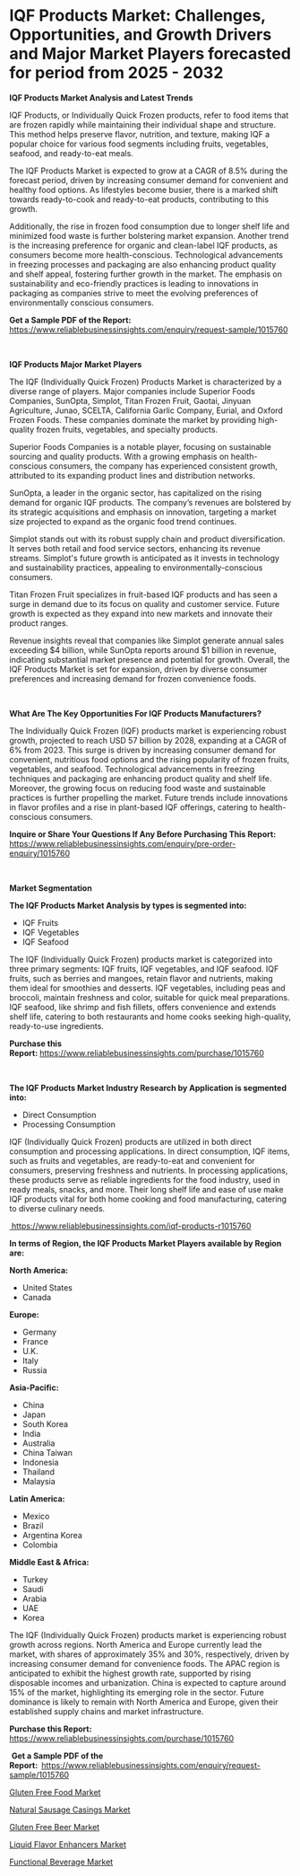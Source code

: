 <p><h1>IQF Products Market: Challenges, Opportunities, and Growth Drivers and Major Market Players forecasted for period from 2025 - 2032</h1></p><p><strong>IQF Products Market Analysis and Latest Trends</strong></p>
<p><p>IQF Products, or Individually Quick Frozen products, refer to food items that are frozen rapidly while maintaining their individual shape and structure. This method helps preserve flavor, nutrition, and texture, making IQF a popular choice for various food segments including fruits, vegetables, seafood, and ready-to-eat meals. </p><p>The IQF Products Market is expected to grow at a CAGR of 8.5% during the forecast period, driven by increasing consumer demand for convenient and healthy food options. As lifestyles become busier, there is a marked shift towards ready-to-cook and ready-to-eat products, contributing to this growth. </p><p>Additionally, the rise in frozen food consumption due to longer shelf life and minimized food waste is further bolstering market expansion. Another trend is the increasing preference for organic and clean-label IQF products, as consumers become more health-conscious. Technological advancements in freezing processes and packaging are also enhancing product quality and shelf appeal, fostering further growth in the market. The emphasis on sustainability and eco-friendly practices is leading to innovations in packaging as companies strive to meet the evolving preferences of environmentally conscious consumers.</p></p>
<p><strong>Get a Sample PDF of the Report:&nbsp;</strong> <a href="https://www.reliablebusinessinsights.com/enquiry/request-sample/1015760?utm_campaign=1117&utm_medium=2&utm_source=Github&utm_content=ia&utm_term=07042025&utm_id=iqf-products">https://www.reliablebusinessinsights.com/enquiry/request-sample/1015760</a></p>
<p>&nbsp;</p>
<p><strong>IQF Products Major Market Players</strong></p>
<p><p>The IQF (Individually Quick Frozen) Products Market is characterized by a diverse range of players. Major companies include Superior Foods Companies, SunOpta, Simplot, Titan Frozen Fruit, Gaotai, Jinyuan Agriculture, Junao, SCELTA, California Garlic Company, Eurial, and Oxford Frozen Foods. These companies dominate the market by providing high-quality frozen fruits, vegetables, and specialty products.</p><p>Superior Foods Companies is a notable player, focusing on sustainable sourcing and quality products. With a growing emphasis on health-conscious consumers, the company has experienced consistent growth, attributed to its expanding product lines and distribution networks.</p><p>SunOpta, a leader in the organic sector, has capitalized on the rising demand for organic IQF products. The company’s revenues are bolstered by its strategic acquisitions and emphasis on innovation, targeting a market size projected to expand as the organic food trend continues.</p><p>Simplot stands out with its robust supply chain and product diversification. It serves both retail and food service sectors, enhancing its revenue streams. Simplot's future growth is anticipated as it invests in technology and sustainability practices, appealing to environmentally-conscious consumers.</p><p>Titan Frozen Fruit specializes in fruit-based IQF products and has seen a surge in demand due to its focus on quality and customer service. Future growth is expected as they expand into new markets and innovate their product ranges.</p><p>Revenue insights reveal that companies like Simplot generate annual sales exceeding $4 billion, while SunOpta reports around $1 billion in revenue, indicating substantial market presence and potential for growth. Overall, the IQF Products Market is set for expansion, driven by diverse consumer preferences and increasing demand for frozen convenience foods.</p></p>
<p>&nbsp;</p>
<p><strong>What Are The Key Opportunities For IQF Products Manufacturers?</strong></p>
<p><p>The Individually Quick Frozen (IQF) products market is experiencing robust growth, projected to reach USD 57 billion by 2028, expanding at a CAGR of 6% from 2023. This surge is driven by increasing consumer demand for convenient, nutritious food options and the rising popularity of frozen fruits, vegetables, and seafood. Technological advancements in freezing techniques and packaging are enhancing product quality and shelf life. Moreover, the growing focus on reducing food waste and sustainable practices is further propelling the market. Future trends include innovations in flavor profiles and a rise in plant-based IQF offerings, catering to health-conscious consumers.</p></p>
<p><strong>Inquire or Share Your Questions If Any Before Purchasing This Report:</strong> <a href="https://www.reliablebusinessinsights.com/enquiry/pre-order-enquiry/1015760?utm_campaign=1117&utm_medium=2&utm_source=Github&utm_content=ia&utm_term=07042025&utm_id=iqf-products">https://www.reliablebusinessinsights.com/enquiry/pre-order-enquiry/1015760</a></p>
<p>&nbsp;</p>
<p><strong>Market Segmentation</strong></p>
<p><strong>The IQF Products Market Analysis by types is segmented into:</strong></p>
<p><ul><li>IQF Fruits</li><li>IQF Vegetables</li><li>IQF Seafood</li></ul></p>
<p><p>The IQF (Individually Quick Frozen) products market is categorized into three primary segments: IQF fruits, IQF vegetables, and IQF seafood. IQF fruits, such as berries and mangoes, retain flavor and nutrients, making them ideal for smoothies and desserts. IQF vegetables, including peas and broccoli, maintain freshness and color, suitable for quick meal preparations. IQF seafood, like shrimp and fish fillets, offers convenience and extends shelf life, catering to both restaurants and home cooks seeking high-quality, ready-to-use ingredients.</p></p>
<p><strong>Purchase this Report:&nbsp;</strong><a href="https://www.reliablebusinessinsights.com/purchase/1015760?utm_campaign=1117&utm_medium=2&utm_source=Github&utm_content=ia&utm_term=07042025&utm_id=iqf-products">https://www.reliablebusinessinsights.com/purchase/1015760</a></p>
<p>&nbsp;</p>
<p><strong>The IQF Products Market Industry Research by Application is segmented into:</strong></p>
<p><ul><li>Direct Consumption</li><li>Processing Consumption</li></ul></p>
<p><p>IQF (Individually Quick Frozen) products are utilized in both direct consumption and processing applications. In direct consumption, IQF items, such as fruits and vegetables, are ready-to-eat and convenient for consumers, preserving freshness and nutrients. In processing applications, these products serve as reliable ingredients for the food industry, used in ready meals, snacks, and more. Their long shelf life and ease of use make IQF products vital for both home cooking and food manufacturing, catering to diverse culinary needs.</p></p>
<p><a href="https://www.reliablebusinessinsights.com/iqf-products-r1015760?utm_campaign=1117&utm_medium=2&utm_source=Github&utm_content=ia&utm_term=07042025&utm_id=iqf-products">&nbsp;https://www.reliablebusinessinsights.com/iqf-products-r1015760</a></p>
<p><strong>In terms of Region, the IQF Products Market Players available by Region are:</strong></p>
<p>
    <p> <strong> North America: </strong>
        <ul>
            <li>United States</li>
            <li>Canada</li>
        </ul>
        </p> 
    <p> <strong> Europe: </strong>
        <ul>
            <li>Germany</li>
            <li>France</li>
            <li>U.K.</li>
            <li>Italy</li>
            <li>Russia</li>
        </ul>
        </p> 
    <p> <strong> Asia-Pacific: </strong>
        <ul>
            <li>China</li>
            <li>Japan</li>
            <li>South Korea</li>
            <li>India</li>
            <li>Australia</li>
            <li>China Taiwan</li>
            <li>Indonesia</li>
            <li>Thailand</li>
            <li>Malaysia</li>
        </ul>
        </p> 
    <p> <strong> Latin America: </strong>
        <ul>
            <li>Mexico</li>
            <li>Brazil</li>
            <li>Argentina Korea</li>
            <li>Colombia</li>
        </ul>
        </p> 
    <p> <strong> Middle East & Africa: </strong>
        <ul>
            <li>Turkey</li>
            <li>Saudi</li>
            <li>Arabia</li>
            <li>UAE</li>
            <li>Korea</li>
        </ul>
    </p>
    </p>
<p><p>The IQF (Individually Quick Frozen) products market is experiencing robust growth across regions. North America and Europe currently lead the market, with shares of approximately 35% and 30%, respectively, driven by increasing consumer demand for convenience foods. The APAC region is anticipated to exhibit the highest growth rate, supported by rising disposable incomes and urbanization. China is expected to capture around 15% of the market, highlighting its emerging role in the sector. Future dominance is likely to remain with North America and Europe, given their established supply chains and market infrastructure.</p></p>
<p><strong>Purchase this Report: </strong><a href="https://www.reliablebusinessinsights.com/purchase/1015760?utm_campaign=1117&utm_medium=2&utm_source=Github&utm_content=ia&utm_term=07042025&utm_id=iqf-products">https://www.reliablebusinessinsights.com/purchase/1015760</a></p>
<p>&nbsp;<strong>Get a Sample PDF of the Report:&nbsp;&nbsp;</strong><a href="https://www.reliablebusinessinsights.com/enquiry/request-sample/1015760?utm_campaign=1117&utm_medium=2&utm_source=Github&utm_content=ia&utm_term=07042025&utm_id=iqf-products">https://www.reliablebusinessinsights.com/enquiry/request-sample/1015760</a></p>
<p><strong></strong></p>
<p><p><a href="https://github.com/elceryaneik/Market-Research-Report-List-1/blob/main/gluten-free-food-market.md?utm_campaign=1117&utm_medium=2&utm_source=Github&utm_content=ia&utm_term=07042025&utm_id=iqf-products">Gluten Free Food Market</a></p><p><a href="https://github.com/dusektwinec3/Market-Research-Report-List-1/blob/main/natural-sausage-casings-market.md?utm_campaign=1117&utm_medium=2&utm_source=Github&utm_content=ia&utm_term=07042025&utm_id=iqf-products">Natural Sausage Casings Market</a></p><p><a href="https://github.com/sukeldrage0g/Market-Research-Report-List-1/blob/main/gluten-free-beer-market.md?utm_campaign=1117&utm_medium=2&utm_source=Github&utm_content=ia&utm_term=07042025&utm_id=iqf-products">Gluten Free Beer Market</a></p><p><a href="https://github.com/luhleickov/Market-Research-Report-List-1/blob/main/liquid-flavor-enhancers-market.md?utm_campaign=1117&utm_medium=2&utm_source=Github&utm_content=ia&utm_term=07042025&utm_id=iqf-products">Liquid Flavor Enhancers Market</a></p><p><a href="https://github.com/nwogudimouix/Market-Research-Report-List-1/blob/main/functional-beverage-market.md?utm_campaign=1117&utm_medium=2&utm_source=Github&utm_content=ia&utm_term=07042025&utm_id=iqf-products">Functional Beverage Market</a></p></p>
